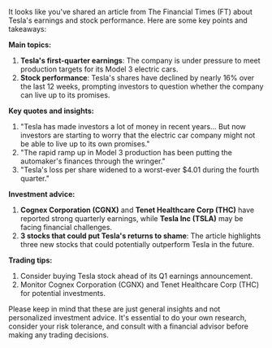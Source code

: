 It looks like you've shared an article from The Financial Times (FT) about Tesla's earnings and stock performance. Here are some key points and takeaways:

**Main topics:**

1. **Tesla's first-quarter earnings**: The company is under pressure to meet production targets for its Model 3 electric cars.
2. **Stock performance**: Tesla's shares have declined by nearly 16% over the last 12 weeks, prompting investors to question whether the company can live up to its promises.

**Key quotes and insights:**

1. "Tesla has made investors a lot of money in recent years... But now investors are starting to worry that the electric car company might not be able to live up to its own promises."
2. "The rapid ramp up in Model 3 production has been putting the automaker's finances through the wringer."
3. "Tesla's loss per share widened to a worst-ever $4.01 during the fourth quarter."

**Investment advice:**

1. **Cognex Corporation (CGNX)** and **Tenet Healthcare Corp (THC)** have reported strong quarterly earnings, while **Tesla Inc (TSLA)** may be facing financial challenges.
2. **3 stocks that could put Tesla's returns to shame**: The article highlights three new stocks that could potentially outperform Tesla in the future.

**Trading tips:**

1. Consider buying Tesla stock ahead of its Q1 earnings announcement.
2. Monitor Cognex Corporation (CGNX) and Tenet Healthcare Corp (THC) for potential investments.

Please keep in mind that these are just general insights and not personalized investment advice. It's essential to do your own research, consider your risk tolerance, and consult with a financial advisor before making any trading decisions.